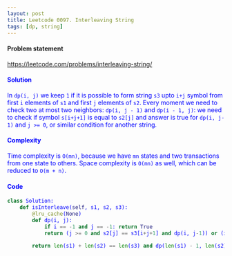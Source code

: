 ```yaml
---
layout: post
title: Leetcode 0097. Interleaving String
tags: [dp, string]
---
```


#### Problem statement

<a href="https://leetcode.com/problems/interleaving-string/"> <font color = blue>https://leetcode.com/problems/interleaving-string/

#### Solution
In `dp(i, j)` we keep `1` if it is possible to form string `s3` upto `i+j` symbol from first `i` elements of `s1` and first `j` elements of `s2`. Every moment we need to check two at most two neighbors: `dp(i, j - 1)` and `dp(i - 1, j)`: we need to check if symbol `s[i+j+1]` is equal to `s2[j]` and answer is true for `dp(i, j-1)` and `j >= 0`, or similar condition for another string.

#### Complexity
Time complexity is `O(mn)`, because we have `mn` states and two transactions from one state to others. Space complexity is `O(mn)` as well, which can be reduced to `O(m + n)`.

#### Code
```python
class Solution:
    def isInterleave(self, s1, s2, s3):
        @lru_cache(None)
        def dp(i, j):
            if i == -1 and j == -1: return True
            return (j >= 0 and s2[j] == s3[i+j+1] and dp(i, j-1)) or (i >= 0 and s1[i] == s3[i+j+1] and dp(i-1,j))
        
        return len(s1) + len(s2) == len(s3) and dp(len(s1) - 1, len(s2) - 1)
```